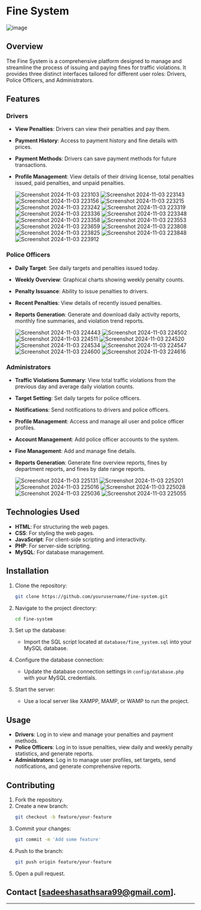 # Fine System

![image](https://github.com/user-attachments/assets/4c36ea31-fc6d-482a-a97f-8496dbdb212b)


## Overview

The Fine System is a comprehensive platform designed to manage and streamline the process of issuing and paying fines for traffic violations. It provides three distinct interfaces tailored for different user roles: Drivers, Police Officers, and Administrators.

## Features

### Drivers
- **View Penalties**: Drivers can view their penalties and pay them.
- **Payment History**: Access to payment history and fine details with prices.
- **Payment Methods**: Drivers can save payment methods for future transactions.
- **Profile Management**: View details of their driving license, total penalties issued, paid penalties, and unpaid penalties.

  ![Screenshot 2024-11-03 223103](https://github.com/user-attachments/assets/8be81e74-e8eb-4be7-86a5-1ab8393adc95)
  ![Screenshot 2024-11-03 223143](https://github.com/user-attachments/assets/34d7ab60-52fb-4dfe-b0ec-172ad1125540)
  ![Screenshot 2024-11-03 223156](https://github.com/user-attachments/assets/7b468465-040d-49fa-b9a3-4e06da713c2d)
  ![Screenshot 2024-11-03 223215](https://github.com/user-attachments/assets/6b4c4c1a-99eb-473e-99c1-ab47600c546c)
  ![Screenshot 2024-11-03 223242](https://github.com/user-attachments/assets/27bae96b-4796-4510-b714-cb4643adb254)
  ![Screenshot 2024-11-03 223319](https://github.com/user-attachments/assets/98f312b4-028b-4a44-844f-783fc4478e3c)
  ![Screenshot 2024-11-03 223336](https://github.com/user-attachments/assets/419d9881-fa1e-4198-ba59-608e6285e4a7)
  ![Screenshot 2024-11-03 223348](https://github.com/user-attachments/assets/cf30d4f0-0c69-490f-adee-8026d108c427)
  ![Screenshot 2024-11-03 223358](https://github.com/user-attachments/assets/faa6bea3-a31a-407b-8474-f73bfd3be7ed)
  ![Screenshot 2024-11-03 223553](https://github.com/user-attachments/assets/3aaee1e9-1353-4ef0-a8ba-b624a218a7d5)
  ![Screenshot 2024-11-03 223659](https://github.com/user-attachments/assets/3745a3ab-4551-409f-8c53-b984b1069052)
  ![Screenshot 2024-11-03 223808](https://github.com/user-attachments/assets/17e5154e-bcdf-41bb-95b3-7466f8c2da5f)
  ![Screenshot 2024-11-03 223825](https://github.com/user-attachments/assets/39b91ece-2e12-4103-9085-2c1ca75fb2ac)
  ![Screenshot 2024-11-03 223848](https://github.com/user-attachments/assets/dafffa1e-b6df-45be-be3c-ac761b1fb5b6)
  ![Screenshot 2024-11-03 223912](https://github.com/user-attachments/assets/83ca8fb7-811f-45a6-958c-414341b33f90)

### Police Officers
- **Daily Target**: See daily targets and penalties issued today.
- **Weekly Overview**: Graphical charts showing weekly penalty counts.
- **Penalty Issuance**: Ability to issue penalties to drivers.
- **Recent Penalties**: View details of recently issued penalties.
- **Reports Generation**: Generate and download daily activity reports, monthly fine summaries, and violation trend reports.

  ![Screenshot 2024-11-03 224443](https://github.com/user-attachments/assets/64036ee5-2eff-4198-ae50-f89ef88ebaba)
  ![Screenshot 2024-11-03 224502](https://github.com/user-attachments/assets/746e2567-bb99-4872-bfac-f16af8fa59f7)
  ![Screenshot 2024-11-03 224511](https://github.com/user-attachments/assets/790fc9e5-baa9-4542-9664-0d826818dbb1)
  ![Screenshot 2024-11-03 224520](https://github.com/user-attachments/assets/df2de322-f9be-4f5e-a3ee-ae314a53fc7b)
  ![Screenshot 2024-11-03 224534](https://github.com/user-attachments/assets/cb450f2b-45d1-4cd4-9002-44d620652994)
  ![Screenshot 2024-11-03 224547](https://github.com/user-attachments/assets/4c4562e9-19e4-4d08-8982-f128be97706f)
  ![Screenshot 2024-11-03 224600](https://github.com/user-attachments/assets/1b4cd4ac-d7a3-49d3-a3f8-9fc33596b146)
  ![Screenshot 2024-11-03 224616](https://github.com/user-attachments/assets/a339c758-726f-4922-8eb5-1af48ad63819)

### Administrators
- **Traffic Violations Summary**: View total traffic violations from the previous day and average daily violation counts.
- **Target Setting**: Set daily targets for police officers.
- **Notifications**: Send notifications to drivers and police officers.
- **Profile Management**: Access and manage all user and police officer profiles.
- **Account Management**: Add police officer accounts to the system.
- **Fine Management**: Add and manage fine details.
- **Reports Generation**: Generate fine overview reports, fines by department reports, and fines by date range reports.

  ![Screenshot 2024-11-03 225131](https://github.com/user-attachments/assets/f6e8953a-5c57-4b9e-b3d3-ff5b0cb4b60c)
  ![Screenshot 2024-11-03 225201](https://github.com/user-attachments/assets/50ef189a-433c-44cc-8c1b-c89befdc45a6)
  ![Screenshot 2024-11-03 225016](https://github.com/user-attachments/assets/776731e0-084d-4eb3-a98a-29bfb75caa90)
  ![Screenshot 2024-11-03 225028](https://github.com/user-attachments/assets/3b852c44-7f59-4805-897f-e8c03e34cba3)
  ![Screenshot 2024-11-03 225036](https://github.com/user-attachments/assets/9bc2c80e-9fad-4a32-94f7-14984b4dd8a2)
  ![Screenshot 2024-11-03 225055](https://github.com/user-attachments/assets/beba7119-3fe6-4878-8000-594954fc77ae)

## Technologies Used
- **HTML**: For structuring the web pages.
- **CSS**: For styling the web pages.
- **JavaScript**: For client-side scripting and interactivity.
- **PHP**: For server-side scripting.
- **MySQL**: For database management.

## Installation

1. Clone the repository:
   ```bash
   git clone https://github.com/yourusername/fine-system.git
   ```

2. Navigate to the project directory:
   ```bash
   cd fine-system
   ```

3. Set up the database:
   - Import the SQL script located at `database/fine_system.sql` into your MySQL database.

4. Configure the database connection:
   - Update the database connection settings in `config/database.php` with your MySQL credentials.

5. Start the server:
   - Use a local server like XAMPP, MAMP, or WAMP to run the project.

## Usage

- **Drivers**: Log in to view and manage your penalties and payment methods.
- **Police Officers**: Log in to issue penalties, view daily and weekly penalty statistics, and generate reports.
- **Administrators**: Log in to manage user profiles, set targets, send notifications, and generate comprehensive reports.

## Contributing

1. Fork the repository.
2. Create a new branch:
   ```bash
   git checkout -b feature/your-feature
   ```
3. Commit your changes:
   ```bash
   git commit -m 'Add some feature'
   ```
4. Push to the branch:
   ```bash
   git push origin feature/your-feature
   ```
5. Open a pull request.

## Contact [sadeeshasathsara99@gmail.com].

------------------------------------------
